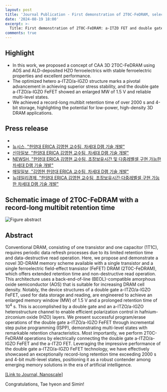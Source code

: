 ```yaml
---
layout: post
title: 'Journal Publication - First demonstration of 2T0C-FeDRAM, selected as 2024 Nanoscale Hot Article'
date: '2024-08-19 18:00'
excerpt: >-
  Title: First demonstration of 2T0C-FeDRAM: a-ITZO FET and double gate a-ITZO/a-IGZO FeFET with a record-long multibit retention time of >4-bit and >2000 s
comments: true
---
```

## Highlight

- In this work, we proposed a concept of CAA 3D 2T0C-FeDRAM using AOS and ALD-deposited HZO ferroelectrics with stable ferroelectric properties and excellent performance.  
- The optimized hetero a-ITZO/a-IGZO structure marks a pivotal advancement in achieving superior stress stability, and the double gate a-ITZO/a-IGZO FeFET showed an enlarged MW of 1.5 V and reliable multi-level states.  
- We achieved a record-long multibit retention time of over 2000 s and 4-bit storage, highlighting the potential for low-power, high-density 3D DRAM applications.  

## Press release
- 
- [뉴시스, "한양대 ERICA 김영현 교수팀, 차세대 D램 기술 개발"](https://www.newsis.com/view/NISX20240820_0002856090)
- [신아일보, "한양대 ERICA 김영현 교수팀, 차세대 D램 기술 개발"](https://www.shinailbo.co.kr/news/articleView.html?idxno=1920673)
- [NEWSH, "한양대 ERICA 김영현 교수팀, 초장보유시간 및 다중레벨셀 구현 가능한 차세대 D램 기술 개발"](https://www.newshyu.com/news/articleView.html?idxno=1015585)
- [매일일보, "김영현 한양대 ERICA 교수팀, 차세대 D램 기술 개발"](https://www.m-i.kr/news/articleView.html?idxno=1151488)
- [뉴데일리경제, "한양대 ERICA 김영현 교수팀, 초장보유시간·다중레벨셀 구현 가능한 차세대 D램 기술 개발"](https://biz.newdaily.co.kr/site/data/html/2024/08/20/2024082000326.html)

## Schematic image of 2T0C-FeDRAM with a record-long multibit retention time

![Figure abstract](https://github.com/user-attachments/assets/b86823f2-bb3f-48d6-8057-b28d39d8d50f)

## Abstract
Conventional DRAM, consisting of one transistor and one capacitor (1T1C), requires periodic data refresh processes due to its limited retention time and data-destructive read operation. Here, we propose and demonstrate a novel 3D-DRAM memory scheme available with a single transistor and a single ferroelectric field-effect transistor (FeFET) DRAM (2T0C-FeDRAM), which offers extended retention time and non-destructive read operation. This architecture uses a back-end-of-line (BEOL)-compatible amorphous oxide semiconductor (AOS) that is suitable for increasing DRAM cell density. Notably, the device structures of a double gate a-ITZO/a-IGZO FeFET, used for data storage and reading, are engineered to achieve an enlarged memory window (MW) of 1.5 V and a prolonged retention time of 10<sup>4</sup> s. This is accomplished by a double gate and an a-ITZO/a-IGZO heterostructure channel to enable efficient polarization control in hafnium-zirconium oxide (HZO) layers. We present successful program/erase operations of the double gate a-ITZO/a-IGZO FeFET through incremental step pulse programming (ISPP), demonstrating multi-level states with remarkable retention characteristics. Most importantly, we perform 2T0C-FeDRAM operations by electrically connecting the double gate a-ITZO/a-IGZO FeFET and the a-ITZO FET. Leveraging the impressive performance of the double gate a-ITZO/a-IGZO FeFET technology, we have effectively showcased an exceptionally record-long retention time exceeding 2000 s and 4-bit multi-level states, positioning it as a robust contender among emerging memory solutions in the era of artificial intelligence.

[[Link to Journal, Nanoscale]](https://pubs.rsc.org/en/content/articlelanding/2024/nr/d4nr02393e)

Congratulations, Tae hyeon and Simin!
